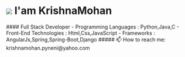 <div >
 <h1><img src="https://media.giphy.com/media/L61vTRWxdKA8KeMyS2/giphy.gif">
 I'am KrishnaMohan </h1>
</div>
#### Full Stack Developer
<!-- ### Imagination is more Important than Knowledge :brain: -->
 - Programming Languages  : Python,Java,C
 - Front-End Technologies : Html,Css,JavaScript
 - Frameworks : AngularJs,Spring,Spring-Boot,Django
 ##### 📫 How to reach me: krishnamohan.pyneni@yahoo.com
<!--
**krishnamohan-code/krishnamohan-code** is a ✨ _special_ ✨ repository because its `README.md` (this file) appears on your GitHub profile.

Here are some ideas to get you started:

- 🔭 I’m currently working on ...
- 🌱 I’m currently learning ...
- 👯 I’m looking to collaborate on ...
- 🤔 I’m looking for help with ...
- 💬 Ask me about ...
- 📫 How to reach me: ...
- 😄 Pronouns: ...
- ⚡ Fun fact: ...
-->
